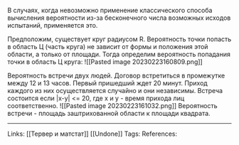 В случаях, когда невозможно применение классического способа вычисления вероятности из-за бесконечного числа возможных исходов испытаний, применяется это. 

Предположим, существует круг радиусом R. Вероятность точки попасть в область Ц (часть круга) не зависит от формы и положения этой области, а только от площади. 
Тогда определим вероятность попадания точки в область Ц круга: 
![[Pasted image 20230223160809.png]]

Вероятность встречи двух людей. Договор встретиться в промежутке между 12 и 13 часов. Первый пришедший ждет 20 минут. Приход каждого из них осуществляется случайно и они независимы. 
Встреча состоится если |x-y| <= 20, где х и у - время прихода лиц соответственно.
![[Pasted image 20230223161032.png]]
Вероятность встречи - площадь заштрихованной области к площади квадрата. 
___
Links: [[Тервер и матстат]] [[Undone]]
Tags:
References: